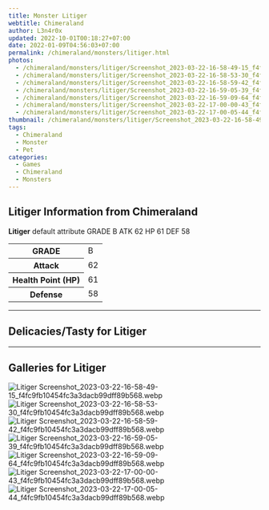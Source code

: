 ```yaml
---
title: Monster Litiger
webtitle: Chimeraland
author: L3n4r0x
updated: 2022-10-01T00:18:27+07:00
date: 2022-01-09T04:56:03+07:00
permalink: /chimeraland/monsters/litiger.html
photos:
  - /chimeraland/monsters/litiger/Screenshot_2023-03-22-16-58-49-15_f4fc9fb10454fc3a3dacb99dff89b568.webp
  - /chimeraland/monsters/litiger/Screenshot_2023-03-22-16-58-53-30_f4fc9fb10454fc3a3dacb99dff89b568.webp
  - /chimeraland/monsters/litiger/Screenshot_2023-03-22-16-58-59-42_f4fc9fb10454fc3a3dacb99dff89b568.webp
  - /chimeraland/monsters/litiger/Screenshot_2023-03-22-16-59-05-39_f4fc9fb10454fc3a3dacb99dff89b568.webp
  - /chimeraland/monsters/litiger/Screenshot_2023-03-22-16-59-09-64_f4fc9fb10454fc3a3dacb99dff89b568.webp
  - /chimeraland/monsters/litiger/Screenshot_2023-03-22-17-00-00-43_f4fc9fb10454fc3a3dacb99dff89b568.webp
  - /chimeraland/monsters/litiger/Screenshot_2023-03-22-17-00-05-44_f4fc9fb10454fc3a3dacb99dff89b568.webp
thumbnail: /chimeraland/monsters/litiger/Screenshot_2023-03-22-16-58-49-15_f4fc9fb10454fc3a3dacb99dff89b568.webp
tags:
  - Chimeraland
  - Monster
  - Pet
categories:
  - Games
  - Chimeraland
  - Monsters
---
```


<section id="bootstrap-wrapper"><link rel="stylesheet" href="https://cdn.statically.io/gh/dimaslanjaka/Web-Manajemen/40ac3225/css/bootstrap-4.5-wrapper.css"/><h2>Litiger Information from Chimeraland</h2><p><b>Litiger</b> default attribute GRADE B ATK 62 HP 61 DEF 58<table><tr><th>GRADE</th><td>B</td></tr><tr><th>Attack</th><td>62</td></tr><tr><th>Health Point (HP)</th><td>61</td></tr><tr><th>Defense</th><td>58</td></tr></table></p><hr/><h2>Delicacies/Tasty for Litiger</h2><hr/><div id="gallery"><h2>Galleries for Litiger</h2><div class="row"><div class="col-lg-6 col-12"><img src="/chimeraland/monsters/litiger/Screenshot_2023-03-22-16-58-49-15_f4fc9fb10454fc3a3dacb99dff89b568.webp" alt="Litiger Screenshot_2023-03-22-16-58-49-15_f4fc9fb10454fc3a3dacb99dff89b568.webp"/></div><div class="col-lg-6 col-12"><img src="/chimeraland/monsters/litiger/Screenshot_2023-03-22-16-58-53-30_f4fc9fb10454fc3a3dacb99dff89b568.webp" alt="Litiger Screenshot_2023-03-22-16-58-53-30_f4fc9fb10454fc3a3dacb99dff89b568.webp"/></div><div class="col-lg-6 col-12"><img src="/chimeraland/monsters/litiger/Screenshot_2023-03-22-16-58-59-42_f4fc9fb10454fc3a3dacb99dff89b568.webp" alt="Litiger Screenshot_2023-03-22-16-58-59-42_f4fc9fb10454fc3a3dacb99dff89b568.webp"/></div><div class="col-lg-6 col-12"><img src="/chimeraland/monsters/litiger/Screenshot_2023-03-22-16-59-05-39_f4fc9fb10454fc3a3dacb99dff89b568.webp" alt="Litiger Screenshot_2023-03-22-16-59-05-39_f4fc9fb10454fc3a3dacb99dff89b568.webp"/></div><div class="col-lg-6 col-12"><img src="/chimeraland/monsters/litiger/Screenshot_2023-03-22-16-59-09-64_f4fc9fb10454fc3a3dacb99dff89b568.webp" alt="Litiger Screenshot_2023-03-22-16-59-09-64_f4fc9fb10454fc3a3dacb99dff89b568.webp"/></div><div class="col-lg-6 col-12"><img src="/chimeraland/monsters/litiger/Screenshot_2023-03-22-17-00-00-43_f4fc9fb10454fc3a3dacb99dff89b568.webp" alt="Litiger Screenshot_2023-03-22-17-00-00-43_f4fc9fb10454fc3a3dacb99dff89b568.webp"/></div><div class="col-lg-6 col-12"><img src="/chimeraland/monsters/litiger/Screenshot_2023-03-22-17-00-05-44_f4fc9fb10454fc3a3dacb99dff89b568.webp" alt="Litiger Screenshot_2023-03-22-17-00-05-44_f4fc9fb10454fc3a3dacb99dff89b568.webp"/></div></div></div></section>
